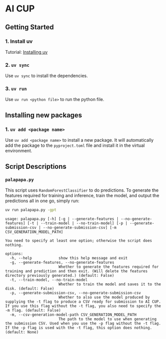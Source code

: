 # AI CUP

## Getting Started

### 1. Install uv

Tutorial: [Installing uv](https://docs.astral.sh/uv/getting-started/installation/)

### 2. `uv sync`

Use `uv sync` to install the dependencies.

### 3. `uv run`

Use `uv run <python file>` to run the python file.

## Installing new packages

### 1. `uv add <package name>`

Use `uv add <package name>` to install a new package. It will automatically add the package to the `pyproject.toml` file and install it in the virtual environment.

## Script Descriptions

### `palapapa.py`

This script uses `RandomForestClassifier` to do predictions. To generate the
features required for training and inference, train the model, and output the
predictions all in one go, simply run:

```bash
uv run palapapa.py -gpt
```

```plaintext
usage: palapapa.py [-h] [-g | --generate-features | --no-generate-features] [-t | --train-model | --no-train-model] [-p | --generate-submission-csv | --no-generate-submission-csv] [-m CSV_GENERATION_MODEL_PATH]

You need to specify at least one option; otherwise the script does nothing.

options:
  -h, --help            show this help message and exit
  -g, --generate-features, --no-generate-features
                        Whether to generate the features required for training and prediction and then exit. (Will delete the features directory previously generated.) (default: False)
  -t, --train-model, --no-train-model
                        Whether to train the model and saves it to the disk. (default: False)
  -p, --generate-submission-csv, --no-generate-submission-csv
                        Whether to also use the model produced by supplying the -t flag to produce a CSV ready for submission to AI CUP. If you use this flag without the -t flag, you also need to specify the -m flag. (default: False)
  -m, --csv-generation-model-path CSV_GENERATION_MODEL_PATH
                        The path to the model to use when generating the submission CSV. Used when you use the -p flag without the -t flag. If the -p flag is used with the -t flag, this option does nothing. (default: None)
```

